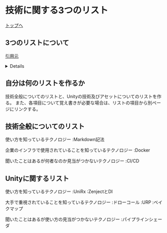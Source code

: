 # 技術に関する3つのリスト
[トップへ](./index.md)

## 3つのリストについて

[引用元][1]
<details>
<summery>引用元の原文</summery>
<pre>
リストを３つ作れ。

1. 使い方を知っていて、最小限の調査で済むテクノロジー（例：「CI/CDパイプラインのセットアップの仕方を知っている」）
2. 企業のインフラで使われていることを知っているテクノロジー（例：「Dockerをいつ、何故使うかは知っている。だけどDockerfileは書いたことがない」）
3. 聞いたことはあるけど何者なのか見当がつかないテクノロジー（例：「Kubernetesというのは聞いたことがあるけど、何のために使うのか見当がつかない」）

リスト (1) はコンフォートゾーンにあたる。履歴書のトップに書けて、これで飯を食っていける。このリストを増やすことに努めろ。月に一つか、四半期に一つか、それがどれだけ「でかい」かによる（例：「Javaを学ぶ」）。

リスト (2) も同じぐらい重要だ。このリストは、どのようにコミュニケーションをとり、アーキテクチャ上の決定を下すかを示している。サーバーレスアーキテクチャへ移行することのトレードオフを天秤にかけることは、それが何なのかを知らないとできない。だけどLambdaを使う理由を知っていれば、Lambdaについて話すことはできる。

リスト (3) は恐怖だ。このリストの会話では深い水底に落ちた幼児のような感覚に陥るだろう。

「いっぱいいっぱい」を乗り越えるにはどうしたらいいか？簡単だ。一日に1時間でも使って、テクノロジーをリスト (3) からリスト (2) に移せ。

本気で信じてもらっていいけど、リストに挙がっているテクノロジーで複雑なものなんて一つもない。午後だけで、シンプルなCI/CDビルドのセットアップの方法を覚えることができる。午後だけで、Dockerfileを一通り舐めることができる。Dockerのエキスパートにはなれないだろう。だけど話せるようにはなれる。

細分化すればするほど新しいパーツをつまみ上げてメンタルモデルにはめ込むのが簡単になる。Dockerを理解したらKubernetesの価値も理解できるだろう。企業がKubernetesへ移行している理由を理解したらKnativeの価値も理解できるだろう。

GitHubのプロファイルがどれだけ荘厳に見えても、最新の開発手法の全部がエキスパートだなんて奴はいない。最高の開発者ってのは単に情勢を理解している、つまりツールを使う「理由」と「方法」を理解している。そして必要な時が来たら仕組みを学ぶんだ。

深呼吸して、ツールを一度に一つ、夜にでも読んでいけ。ピースがどれだけ速く組み合わさり始めるか、きっと驚くだろう。

</pre>

</details>

## 自分は何のリストを作るか

技術全般についてのリストと、Unityの技術及びアセットについてのリストを作る。
また、各項目について覚え書きが必要な場合は、リストの項目から別ページにリンクする。

## 技術全般についてのリスト

使い方を知っているテクノロジー
:Markdown記法

企業のインフラで使用されていることを知っているテクノロジー
:Docker

聞いたことはあるが何者なのか見当がつかないテクノロジー
:CI/CD

## Unityに関するリスト

使い方を知っているテクノロジー
:UniRx
:ZenjectとDI

大手で重視されていることを知っているテクノロジー
:ドローコール
:URP
:ベイクマップ

聞いたことはあるが使い方の見当がつかないテクノロジー
:パイプラインシェーダ

[1]:https://jp.quora.com/%E3%81%A9%E3%81%86%E3%82%84%E3%81%A3%E3%81%A6%E3%83%86%E3%82%AF%E3%83%8E%E3%83%AD%E3%82%B8%E3%83%BC%E3%82%92%E8%BF%BD%E3%81%84%E3%81%8B%E3%81%91%E3%81%A6%E3%81%84%E3%81%BE%E3%81%99%E3%81%8B-%E3%82%B8%E3%83%A5
